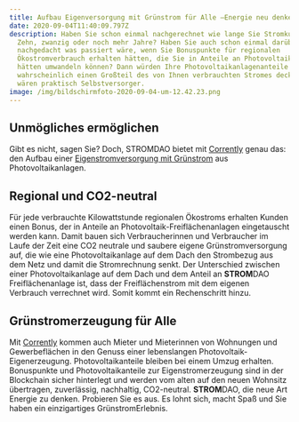 ```yaml
---
title: Aufbau Eigenversorgung mit Grünstrom für Alle –Energie neu denken
date: 2020-09-04T11:40:09.797Z
description: Haben Sie schon einmal nachgerechnet wie lange Sie Stromkunde sind?
  Zehn, zwanzig oder noch mehr Jahre? Haben Sie auch schon einmal darüber
  nachgedacht was passiert wäre, wenn Sie Bonuspunkte für regionalen
  Ökostromverbrauch erhalten hätten, die Sie in Anteile an Photovoltaikanlagen
  hätten umwandeln können? Dann würden Ihre Photovoltaikanlagenanteile heute
  wahrscheinlich einen Großteil des von Ihnen verbrauchten Stromes decken. Sie
  wären praktisch Selbstversorger.
image: /img/bildschirmfoto-2020-09-04-um-12.42.23.png
---
```

## Unmögliches ermöglichen

Gibt es nicht, sagen Sie? Doch, STROMDAO bietet mit [Corrently](https:///www.corrently.de/)  genau das: den Aufbau einer [Eigenstromversorgung mit Grünstrom](https://corrently.blog/post/digitales-eigentum-trifft-%C3%B6kostrom-success-story/) aus Photovoltaikanlagen. 

## Regional und CO2-neutral

Für jede verbrauchte Kilowattstunde regionalen Ökostroms erhalten Kunden einen Bonus, der in Anteile an Photovoltaik-Freiflächenanlagen eingetauscht werden kann. Damit bauen sich Verbraucherinnen und Verbraucher im Laufe der Zeit eine CO2 neutrale und saubere eigene Grünstromversorgung auf, die wie eine Photovoltaikanlage auf dem Dach den Strombezug aus dem Netz und damit die Stromrechnung senkt. Der Unterschied zwischen einer Photovoltaikanlage auf dem Dach und dem Anteil an **STROM**DAO Freiflächenanlage ist, dass der Freiflächenstrom mit dem eigenen Verbrauch verrechnet wird. Somit kommt ein Rechenschritt hinzu.

## Grünstromerzeugung für Alle

Mit [Corrently](https://www.corrently.de/) kommen auch Mieter und Mieterinnen von Wohnungen und Gewerbeflächen in den Genuss einer lebenslangen Photovoltaik-Eigenerzeugung. Photovoltaikanteile bleiben bei einem Umzug erhalten. Bonuspunkte und Photovoltaikanteile zur Eigenstromerzeugung sind in der Blockchain sicher hinterlegt und werden vom alten auf den neuen Wohnsitz übertragen, zuverlässig, nachhaltig, CO2-neutral. **STROM**DAO, die neue Art Energie zu denken. Probieren Sie es aus. Es lohnt sich, macht Spaß und Sie haben ein einzigartiges GrünstromErlebnis.